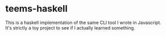 # teems-haskell

This is a haskell implementation of the same CLI tool I wrote in Javascript. It's strictly a toy project to see if I actually learned something.
